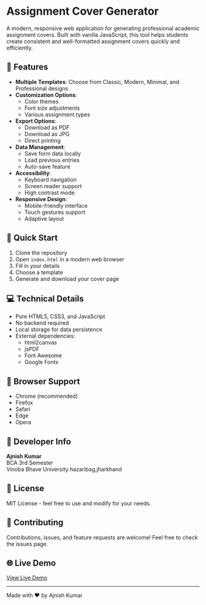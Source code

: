 # Assignment Cover Generator

A modern, responsive web application for generating professional academic assignment covers. Built with vanilla JavaScript, this tool helps students create consistent and well-formatted assignment covers quickly and efficiently.

## 🌟 Features

- **Multiple Templates**: Choose from Classic, Modern, Minimal, and Professional designs
- **Customization Options**: 
  - Color themes
  - Font size adjustments
  - Various assignment types
- **Export Options**:
  - Download as PDF
  - Download as JPG
  - Direct printing
- **Data Management**:
  - Save form data locally
  - Load previous entries
  - Auto-save feature
- **Accessibility**:
  - Keyboard navigation
  - Screen reader support
  - High contrast mode
- **Responsive Design**:
  - Mobile-friendly interface
  - Touch gestures support
  - Adaptive layout

## 🚀 Quick Start

1. Clone the repository
2. Open `index.html` in a modern web browser
3. Fill in your details
4. Choose a template
5. Generate and download your cover page

## 💻 Technical Details

- Pure HTML5, CSS3, and JavaScript
- No backend required
- Local storage for data persistence
- External dependencies:
  - html2canvas
  - jsPDF
  - Font Awesome
  - Google Fonts

## 🔧 Browser Support

- Chrome (recommended)
- Firefox
- Safari
- Edge
- Opera

## 👤 Developer Info

**Ajnish Kumar**  
BCA 3rd Semester  
Vinoba Bhave University hazaribag,jharkhand

## 📝 License

MIT License - feel free to use and modify for your needs.

## 🤝 Contributing

Contributions, issues, and feature requests are welcome! Feel free to check the issues page.

## 🌐 Live Demo

[View Live Demo](https://ajnish-kumar-sahu.github.io/assignment-cover-generator/)

--------------------------------------------------------------------------------------------
Made with ❤️ by Ajnish Kumar
